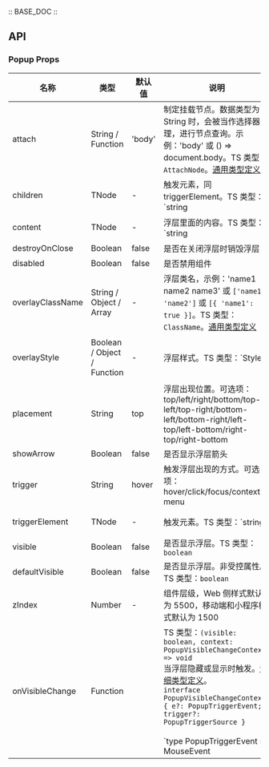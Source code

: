 :: BASE_DOC ::

## API
### Popup Props

名称 | 类型 | 默认值 | 说明 | 必传
-- | -- | -- | -- | --
attach | String / Function | 'body' | 制定挂载节点。数据类型为 String 时，会被当作选择器处理，进行节点查询。示例：'body' 或 () => document.body。TS 类型：`AttachNode`。[通用类型定义](https://github.com/Tencent/tdesign-react/blob/develop/src/common.ts) | N
children | TNode | - | 触发元素，同 triggerElement。TS 类型：`string | TNode`。[通用类型定义](https://github.com/Tencent/tdesign-react/blob/develop/src/common.ts) | N
content | TNode | - | 浮层里面的内容。TS 类型：`string | TNode`。[通用类型定义](https://github.com/Tencent/tdesign-react/blob/develop/src/common.ts) | N
destroyOnClose | Boolean | false | 是否在关闭浮层时销毁浮层 | N
disabled | Boolean | false | 是否禁用组件 | N
overlayClassName | String / Object / Array | - | 浮层类名，示例：'name1 name2 name3' 或 `['name1', 'name2']` 或 `[{ 'name1': true }]`。TS 类型：`ClassName`。[通用类型定义](https://github.com/Tencent/tdesign-react/blob/develop/src/common.ts) | N
overlayStyle | Boolean / Object / Function | - | 浮层样式。TS 类型：`Styles | ((trigger: HTMLElement) => Styles)`。[通用类型定义](https://github.com/Tencent/tdesign-react/blob/develop/src/common.ts) | N
placement | String | top | 浮层出现位置。可选项：top/left/right/bottom/top-left/top-right/bottom-left/bottom-right/left-top/left-bottom/right-top/right-bottom | N
showArrow | Boolean | false | 是否显示浮层箭头 | N
trigger | String | hover | 触发浮层出现的方式。可选项：hover/click/focus/context-menu | N
triggerElement | TNode | - | 触发元素。TS 类型：`string | TNode`。[通用类型定义](https://github.com/Tencent/tdesign-react/blob/develop/src/common.ts) | N
visible | Boolean | false | 是否显示浮层。TS 类型：`boolean` | N
defaultVisible | Boolean | false | 是否显示浮层。非受控属性。TS 类型：`boolean` | N
zIndex | Number | - | 组件层级，Web 侧样式默认为 5500，移动端和小程序样式默认为 1500 | N
onVisibleChange | Function |  | TS 类型：`(visible: boolean, context: PopupVisibleChangeContext) => void`<br/>当浮层隐藏或显示时触发。[详细类型定义](https://github.com/Tencent/tdesign-react/blob/develop/src/popup/type.ts)。<br/>`interface PopupVisibleChangeContext { e?: PopupTriggerEvent; trigger?: PopupTriggerSource }`<br/><br/>`type PopupTriggerEvent = MouseEvent | FocusEvent | KeyboardEvent`<br/><br/>`type PopupTriggerSource = 'document' | 'trigger-element-click' | 'trigger-element-hover' | 'trigger-element-blur' | 'trigger-element-focus' | 'context-menu' | 'keydown-esc'`<br/> | N
